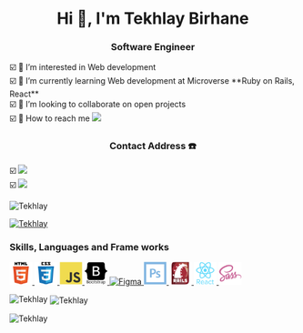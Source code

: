 <h1 align="center">Hi 👋, I'm Tekhlay Birhane</h1>
<h3 align="center">Software Engineer</h3>
<p> 
  ☑️ 👀 I’m interested in Web development <br/>
  ☑️ 🌱 I’m currently learning Web development at Microverse **Ruby on Rails, React** <br/>
  ☑️ 💞️ I’m looking to collaborate on open projects<br/>
  ☑️ 📧 How to reach me <a href="mailto:teklaybirhane12@gmail.com?"><img src="https://img.shields.io/badge/gmail-%23DD0031.svg?&style=for-the-badge&logo=gmail&logoColor=white"/></a>
</p>
<h3 align="center">Contact Address ☎️</h3>

☑️ <a href="https://www.linkedin.com/in/tekhlay/"><img src="https://img.shields.io/badge/linkedin-%23DD0031.svg?&style=for-the-badge&logo=linkedIn&logoColor=white"/></a> <br/>
☑️ <a href="https://twitter.com/TekhlayB12"/> <img src="https://img.shields.io/badge/twitter-%23DD0031.svg?&style=for-the-badge&logo=twitter&logoColor=white"></a> <br/>

<p align="left"> 
  <img src="https://komarev.com/ghpvc/?username=Tekhlay&label=Profile Views&color=green&style=for-the-badge" alt="Tekhlay" />
</p>

<p align="left"> 
  <a href="https://github.com/Tekhlay">
    <img src="https://github-profile-trophy.vercel.app/?username=Tekhlay" alt="Tekhlay" />
  </a> 
</p>


<h3 align="left">Skills, Languages and Frame works</h3>
<p align="left">
  <a href="https://www.w3.org/html/" target="_blank" rel="noreferrer"> 
    <img src="https://raw.githubusercontent.com/devicons/devicon/master/icons/html5/html5-original-wordmark.svg" alt="HTML5" width="40" height="40"/>
  </a>
  <a href="https://www.w3schools.com/css/" target="_blank" rel="noreferrer"> 
    <img src="https://raw.githubusercontent.com/devicons/devicon/master/icons/css3/css3-original-wordmark.svg" alt="CSS3" width="40" height="40"/>
  </a>
  <a href="https://developer.mozilla.org/en-US/docs/Web/JavaScript" target="_blank" rel="noreferrer"> 
    <img src="https://raw.githubusercontent.com/devicons/devicon/master/icons/javascript/javascript-original.svg" alt="Java Script" width="40" height="40"/>
  </a>
  <a href="https://getbootstrap.com" target="_blank" rel="noreferrer"> 
    <img src="https://raw.githubusercontent.com/devicons/devicon/master/icons/bootstrap/bootstrap-plain-wordmark.svg" alt="Bootstrap" width="40" height="40"/> 
  </a> 
  <a href="https://www.figma.com/" target="_blank" rel="noreferrer"> 
    <img src="https://www.vectorlogo.zone/logos/figma/figma-icon.svg" alt="Figma" width="40" height="40"/>
  </a> 
  <a href="https://www.photoshop.com/en" target="_blank" rel="noreferrer"> 
    <img src="https://raw.githubusercontent.com/devicons/devicon/master/icons/photoshop/photoshop-line.svg" alt="Photoshop" width="40" height="40"/> 
  </a> 
  <a href="https://rubyonrails.org" target="_blank" rel="noreferrer"> 
    <img src="https://raw.githubusercontent.com/devicons/devicon/master/icons/rails/rails-original-wordmark.svg" alt="Rails" width="40" height="40"/> 
  </a> 
  <a href="https://reactjs.org/" target="_blank" rel="noreferrer"> 
    <img src="https://raw.githubusercontent.com/devicons/devicon/master/icons/react/react-original-wordmark.svg" alt="React" width="40" height="40"/> 
  </a>
  <a href="https://sass-lang.com" target="_blank" rel="noreferrer">
    <img src="https://raw.githubusercontent.com/devicons/devicon/master/icons/sass/sass-original.svg" alt="Sass" width="40" height="40"/> 
  </a> 
  
</p>

<p>
  <img align="left" src="https://github-readme-stats.vercel.app/api/top-langs?username=Tekhlay&show_icons=true&locale=en&layout=compact" alt="Tekhlay" />
</p>

<p>
  &nbsp;<img align="center" src="https://github-readme-stats.vercel.app/api?username=Tekhlay&show_icons=true&locale=en" alt="Tekhlay" />
</p>

<p><img align="center" src="https://github-readme-streak-stats.herokuapp.com/?user=Tekhlay&" alt="Tekhlay" /></p>








<!---
Tekhlay/Tekhlay is a ✨ special ✨ repository because its `README.md` (this file) appears on your GitHub profile.
You can click the Preview link to take a look at your changes.
--->
